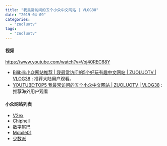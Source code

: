 ```yaml
---
title: "我最常访问的五个小众中文网站 | VLOG38"
date: "2019-04-09"
categories: 
  - "zuoluotv"
tags: 
  - "zuoluotv"
---
```


#### 视频

https://www.youtube.com/watch?v=Voj40REC68Y

- [Bilibili:小众网站推荐 | 我最常访问的5个好玩有趣中文网站 | ZUOLUOTV | VLOG38](https://space.bilibili.com/7388950) : 推荐大陆用户观看。
- [YOUTUBE:TOP5 我最常访问的五个小众中文网站 | ZUOLUOTV | VLOG38](https://www.youtube.com/watch?v=Voj40REC68Y) : 推荐海外用户观看

#### 小众网站列表

- [V2ex](https://www.v2ex.com/)
- [Chiphell](https://www.chiphell.com/)
- [数字尾巴](http://www.dgtle.com/)
- [Mobile01](https://www.mobile01.com/)
- [少数派](https://sspai.com/)
